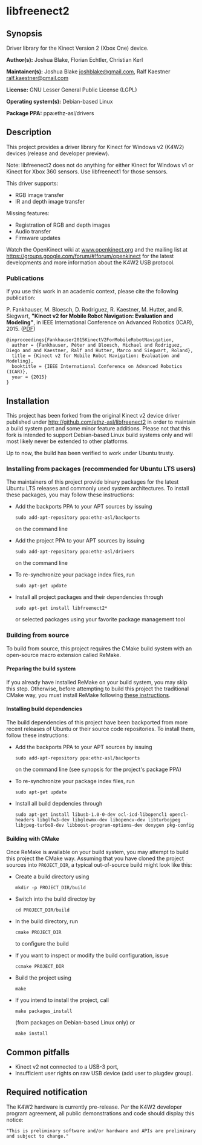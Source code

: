 # libfreenect2

## Synopsis

Driver library for the Kinect Version 2 (Xbox One) device.

**Author(s):** Joshua Blake, Florian Echtler, Christian Kerl

**Maintainer(s):** Joshua Blake <joshblake@gmail.com>,
  Ralf Kaestner <ralf.kaestner@gmail.com>

**License:** GNU Lesser General Public License (LGPL)

**Operating system(s):** Debian-based Linux

**Package PPA:** ppa:ethz-asl/drivers

## Description

This project provides a driver library for Kinect for Windows v2 (K4W2)
devices (release and developer preview).

Note: libfreenect2 does not do anything for either Kinect for Windows v1 or
Kinect for Xbox 360 sensors. Use libfreenect1 for those sensors.

This driver supports:

* RGB image transfer
* IR and depth image transfer

Missing features:

* Registration of RGB and depth images
* Audio transfer
* Firmware updates

Watch the OpenKinect wiki at www.openkinect.org and the mailing list at
https://groups.google.com/forum/#!forum/openkinect for the latest developments
and more information about the K4W2 USB protocol.

### Publications

If you use this work in an academic context, please cite the following publication:

P. Fankhauser, M. Bloesch, D. Rodriguez, R. Kaestner, M. Hutter, and R. Siegwart,
**"Kinect v2 for Mobile Robot Navigation: Evaluation and Modeling"**,
in IEEE International Conference on Advanced Robotics (ICAR), 2015. ([PDF](http://leggedrobotics.ethz.ch/lib/exe/fetch.php?media=research:kinect_v2_evaluation.pdf))

    @inproceedings{Fankhauser2015KinectV2ForMobileRobotNavigation,
      author = {Fankhauser, Péter and Bloesch, Michael and Rodriguez, Diego and and Kaestner, Ralf and Hutter, Marco and Siegwart, Roland},
      title = {Kinect v2 for Mobile Robot Navigation: Evaluation and Modeling},
      booktitle = {IEEE International Conference on Advanced Robotics (ICAR)},
      year = {2015}
    }

## Installation

This project has been forked from the original Kinect v2 device driver
published under http://github.com/ethz-asl/libfreenect2 in order to maintain
a build system port and some minor feature additions. Please not that this
fork is intended to support Debian-based Linux build systems only and will
most likely never be extended to other platforms.

Up to now, the build has been verified to work under Ubuntu trusty.

### Installing from packages (recommended for Ubuntu LTS users)

The maintainers of this project provide binary packages for the latest Ubuntu
LTS releases and commonly used system architectures. To install these packages,
you may follow these instructions:

* Add the backports PPA to your APT sources by issuing 

  ```
  sudo add-apt-repository ppa:ethz-asl/backports
  ```

  on the command line

* Add the project PPA to your APT sources by issuing 

  ```
  sudo add-apt-repository ppa:ethz-asl/drivers
  ```

  on the command line

* To re-synchronize your package index files, run

  ```
  sudo apt-get update
  ```

* Install all project packages and their dependencies through

  ```
  sudo apt-get install libfreenect2*
  ```

  or selected packages using your favorite package management tool

### Building from source

To build from source, this project requires the CMake build system with an
open-source macro extension called ReMake.

#### Preparing the build system

If you already have installed ReMake on your build system, you may
skip this step. Otherwise, before attempting to build this project the
traditional CMake way, you must install ReMake following
[these instructions](https://github.com/kralf/remake).

#### Installing build dependencies

The build dependencies of this project have been backported from more recent
releases of Ubuntu or their source code repositories. To install them, follow
these instructions:

* Add the backports PPA to your APT sources by issuing 

  ```
  sudo add-apt-repository ppa:ethz-asl/backports
  ```

  on the command line (see synopsis for the project's package PPA)

* To re-synchronize your package index files, run 

  ```
  sudo apt-get update
  ```

* Install all build depdencies through 

  ```
  sudo apt-get install libusb-1.0-0-dev ocl-icd-libopencl1 opencl-headers libglfw3-dev libglewmx-dev libopencv-dev libturbojpeg libjpeg-turbo8-dev libboost-program-options-dev doxygen pkg-config
  ```

#### Building with CMake

Once ReMake is available on your build system, you may attempt to build this
project the CMake way. Assuming that you have cloned the project sources into
`PROJECT_DIR`, a typical out-of-source build might look like this:

* Create a build directory using 

  ```
  mkdir -p PROJECT_DIR/build
  ```

* Switch into the build directoy by 

  ```
  cd PROJECT_DIR/build
  ```

* In the build directory, run 

  ```
  cmake PROJECT_DIR
  ```

  to configure the build

* If you want to inspect or modify the build configuration, issue 

  ```
  ccmake PROJECT_DIR
  ```

* Build the project using 

  ```
  make
  ```

* If you intend to install the project, call 

  ```
  make packages_install
  ```

  (from packages on Debian-based Linux only) or 

  ```
  make install
  ```

## Common pitfalls

* Kinect v2 not connected to a USB-3 port,
* Insufficient user rights on raw USB device (add user to plugdev group).

## Required notification

The K4W2 hardware is currently pre-release. Per the K4W2 developer program
agreement, all public demonstrations and code should display this notice:

    "This is preliminary software and/or hardware and APIs are preliminary and subject to change."
